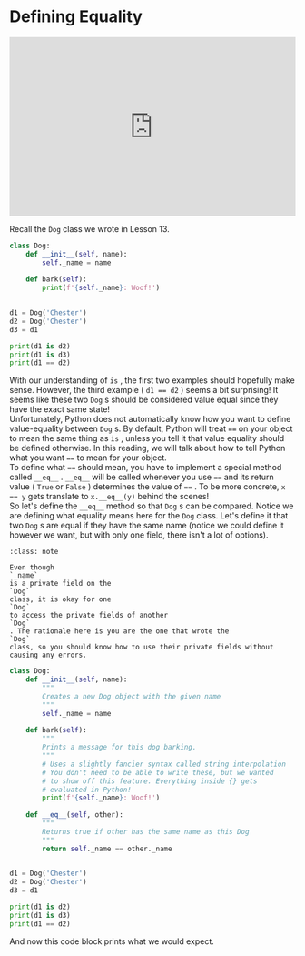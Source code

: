 # Defining Equality

<div style="position: relative; padding-bottom: 62.5%; height: 0;">
    <iframe src="https://www.loom.com/embed/11cc2dc8c14943f28ef63a454aa39f93?sharedAppSource=personal_library" frameborder="0" webkitallowfullscreen mozallowfullscreen allowfullscreen style="position: absolute; top: 0; left: 0; width: 100%; height: 100%;"></iframe>
</div>

Recall the `Dog` class we wrote in Lesson 13.  
```python
class Dog:
    def __init__(self, name):
        self._name = name
        
    def bark(self):
        print(f'{self._name}: Woof!')
        

d1 = Dog('Chester')
d2 = Dog('Chester')
d3 = d1

print(d1 is d2)
print(d1 is d3)
print(d1 == d2)
```

With our understanding of `is` , the first two examples should hopefully make sense. However, the third example ( `d1 == d2` ) seems a bit surprising! It seems like these two `Dog` s should be considered value equal since they have the exact same state!  
Unfortunately, Python does not automatically know how you want to define value-equality between `Dog` s. By default, Python will treat `==` on your object to mean the same thing as `is` , unless you tell it that value equality should be defined otherwise. In this reading, we will talk about how to tell Python what you want `==` to mean for your object.  
To define what `==` should mean, you have to implement a special method called `__eq__` . `__eq__` will be called whenever you use `==` and its return value ( `True` or `False` ) determines the value of `==` . To be more concrete, `x == y` gets translate to `x.__eq__(y)` behind the scenes!  
So let's define the `__eq__` method so that `Dog` s can be compared. Notice we are defining what equality means here for the `Dog` class. Let's define it that two `Dog` s are equal if they have the same name (notice we could define it however we want, but with only one field, there isn't a lot of options).  

```{admonition} Note
:class: note

Even though
`_name`
is a private field on the
`Dog`
class, it is okay for one
`Dog`
to access the private fields of another
`Dog`
. The rationale here is you are the one that wrote the
`Dog`
class, so you should know how to use their private fields without causing any errors.

```

```python
class Dog:
    def __init__(self, name):
        """
        Creates a new Dog object with the given name
        """
        self._name = name
        
    def bark(self):
        """
        Prints a message for this dog barking.
        """
        # Uses a slightly fancier syntax called string interpolation
        # You don't need to be able to write these, but we wanted
        # to show off this feature. Everything inside {} gets 
        # evaluated in Python! 
        print(f'{self._name}: Woof!')
        
    def __eq__(self, other):
        """
        Returns true if other has the same name as this Dog
        """
        return self._name == other._name
        

d1 = Dog('Chester')
d2 = Dog('Chester')
d3 = d1

print(d1 is d2)
print(d1 is d3)
print(d1 == d2)
```

And now this code block prints what we would expect.  
